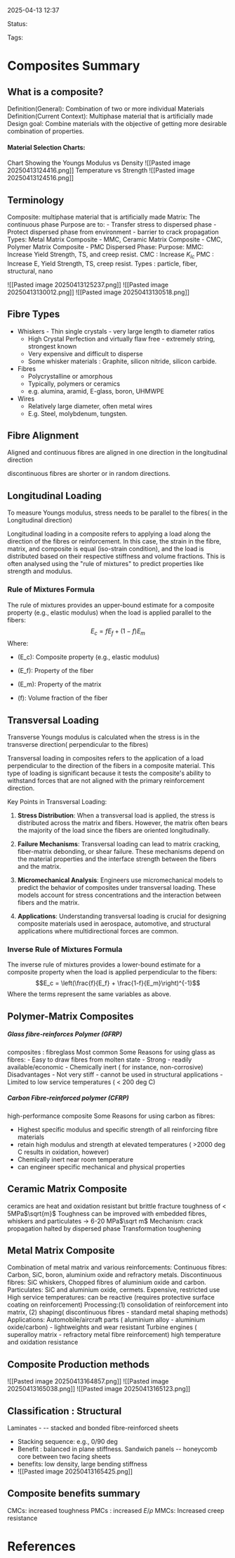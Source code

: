 2025-04-13 12:37

Status:

Tags:

# Composites Summary

## What is a composite?
Definition(General): Combination of two or more individual Materials
Definition(Current Context): Multiphase material that is artificially made
Design goal: Combine materials with the objective of getting more desirable combination of properties.

#### Material Selection Charts:
Chart Showing the Youngs Modulus vs Density
	![[Pasted image 20250413124416.png]]
	Temperature vs Strength
	![[Pasted image 20250413124516.png]]

## Terminology
Composite: multiphase material that is artificially made
	Matrix:
		The continuous phase
		Purpose are to:
		- Transfer stress to dispersed phase
		- Protect dispersed phase from environment
		- barrier to crack propagation
		Types: Metal Matrix Composite - MMC, Ceramic Matrix Composite - CMC, Polymer Matrix Composite - PMC
	Dispersed Phase:
	Purpose:
		MMC: Increase Yield Strength, TS, and creep resist.
		CMC : Increase $K_{Ic}$
		PMC : Increase E, Yield Strength, TS, creep resist.
		Types : particle, fiber, structural, nano

![[Pasted image 20250413125237.png]]
![[Pasted image 20250413130012.png]]
![[Pasted image 20250413130518.png]]

## Fibre Types
- Whiskers - Thin single crystals - very large length to diameter ratios
	- High Crystal Perfection and virtually flaw free - extremely string, strongest known
	- Very expensive and difficult to disperse
	- Some whisker materials : Graphite, silicon nitride, silicon carbide.
- Fibres
	- Polycrystalline or amorphous
	- Typically, polymers or ceramics
	- e.g. alumina, aramid, E-glass, boron, UHMWPE
- Wires
	- Relatively large diameter, often metal wires
	- E.g. Steel, molybdenum, tungsten.
## Fibre Alignment
Aligned and continuous fibres are aligned in one direction in the longitudinal direction

discontinuous fibres are shorter or in random directions.   

## Longitudinal Loading
To measure Youngs modulus, stress needs to be parallel to the fibres(  in the Longitudinal direction)

Longitudinal loading in a composite refers to applying a load along the direction of the fibres or reinforcement. In this case, the strain in the fibre, matrix, and composite is equal (iso-strain condition), and the load is distributed based on their respective stiffness and volume fractions. This is often analysed using the "rule of mixtures" to predict properties like strength and modulus.

### Rule of Mixtures Formula

The rule of mixtures provides an upper-bound estimate for a composite property (e.g., elastic modulus) when the load is applied parallel to the fibers: $$E_c = fE_f + (1-f)E_m$$ Where:

- (E_c): Composite property (e.g., elastic modulus)
    
- (E_f): Property of the fiber
    
- (E_m): Property of the matrix
    
- (f): Volume fraction of the fiber

##  Transversal Loading
Transverse  Youngs modulus is calculated when the stress is in the transverse direction( perpendicular  to the fibres)


Transversal loading in composites refers to the application of a load perpendicular to the direction of the fibers in a composite material. This type of loading is significant because it tests the composite's ability to withstand forces that are not aligned with the primary reinforcement direction.

Key Points in Transversal Loading:

1. **Stress Distribution**: When a transversal load is applied, the stress is distributed across the matrix and fibers. However, the matrix often bears the majority of the load since the fibers are oriented longitudinally.
    
2. **Failure Mechanisms**: Transversal loading can lead to matrix cracking, fiber-matrix debonding, or shear failure. These mechanisms depend on the material properties and the interface strength between the fibers and the matrix.
    
3. **Micromechanical Analysis**: Engineers use micromechanical models to predict the behavior of composites under transversal loading. These models account for stress concentrations and the interaction between fibers and the matrix.
    
4. **Applications**: Understanding transversal loading is crucial for designing composite materials used in aerospace, automotive, and structural applications where multidirectional forces are common.
    

### Inverse Rule of Mixtures Formula

The inverse rule of mixtures provides a lower-bound estimate for a composite property when the load is applied perpendicular to the fibers: $$E_c = \left(\frac{f}{E_f} + \frac{1-f}{E_m}\right)^{-1}$$ Where the terms represent the same variables as above.


## Polymer-Matrix Composites
##### Glass fibre-reinforces Polymer (GFRP)
composites : fibreglass
	Most common
	Some Reasons  for  using glass as  fibres:
	-  Easy to draw fibres from molten state
	- Strong
	- readily available/economic
	- Chemically inert ( for instance, non-corrosive)
	Disadvantages
	- Not very stiff - cannot be used in structural applications
	- Limited to low service temperatures ( < 200 deg C)
##### Carbon Fibre-reinforced polymer (CFRP)
high-performance composite
Some Reasons for using carbon as fibres:
- Highest specific modulus and specific strength of all reinforcing fibre materials
- retain high modulus and strength at elevated temperatures ( >2000 deg C results in oxidation, however)
- Chemically inert near room temperature
- can engineer specific mechanical and physical properties
## Ceramic Matrix Composite
ceramics are heat and oxidation resistant but brittle
fracture toughness of < 5MPa$\sqrt{m}$
Toughness can be improved with embedded fibres, whiskers and particulates -> 6-20 MPa$\sqrt m$
Mechanism: crack propagation halted by dispersed phase
Transformation toughening 

## Metal Matrix Composite
Combination of metal matrix and various reinforcements:
	Continuous fibres:
		Carbon, SiC, boron, aluminium oxide and refractory metals.
	Discontinuous fibres:
		SiC whiskers, Chopped fibres of aluminium oxide and carbon.
	Particulates: 
		SiC and aluminium oxide, cermets.
Expensive, restricted use
High service temperatures: can be reactive (requires protective surface coating on reinforcement)
Processing:(1) consolidation of reinforcement into matrix, (2) shaping( discontinuous fibres - standard metal shaping methods)
Applications: 
	Automobile/aircraft parts ( aluminium alloy - aluminium oxide/carbon) - lightweights and wear resistant
	Turbine engines ( superalloy matrix - refractory metal fibre reinforcement)
		high temperature and oxidation resistance

## Composite Production methods
![[Pasted image 20250413164857.png]]
![[Pasted image 20250413165038.png]]
![[Pasted image 20250413165123.png]]


## Classification : Structural
Laminates - 
-- stacked and bonded fibre-reinforced sheets
- Stacking sequence: e.g., 0/90 deg
- Benefit : balanced in plane stiffness.
Sandwich panels
-- honeycomb core between two facing sheets
- benefits: low density, large bending stiffness
- ![[Pasted image 20250413165425.png]]


## Composite benefits summary

CMCs: increased toughness
PMCs : increased $E/\rho$
MMCs: Increased creep resistance

# References
